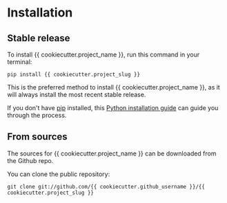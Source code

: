 # Installation

## Stable release

To install {{ cookiecutter.project_name }}, run this command in your terminal:

```
pip install {{ cookiecutter.project_slug }}
```

This is the preferred method to install {{ cookiecutter.project_name }}, as it will always install the most recent stable release.

If you don't have [pip](https://pip.pypa.io) installed, this [Python installation guide](http://docs.python-guide.org/en/latest/starting/installation/) can guide you through the process.

## From sources

The sources for {{ cookiecutter.project_name }} can be downloaded from the Github repo.

You can clone the public repository:

```
git clone git://github.com/{{ cookiecutter.github_username }}/{{ cookiecutter.project_slug }}
```
